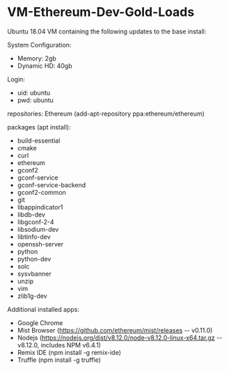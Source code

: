 # VM-Ethereum-Dev-Gold-Loads

Ubuntu 18.04 VM containing the following updates to the base install:

System Configuration:
- Memory: 2gb
- Dynamic HD: 40gb

Login:
- uid: ubuntu
- pwd: ubuntu

repositories:
Ethereum (add-apt-repository ppa:ethereum/ethereum)

packages (apt install):
- build-essential
- cmake
- curl
- ethereum
- gconf2
- gconf-service
- gconf-service-backend
- gconf2-common
- git
- libappindicator1
- libdb-dev
- libgconf-2-4
- libsodium-dev
- libtinfo-dev 
- openssh-server
- python
- python-dev
- solc
- sysvbanner
- unzip
- vim
- zlib1g-dev

Additional installed apps:
- Google Chrome
- Mist Browser (https://github.com/ethereum/mist/releases -- v0.11.0)
- Nodejs (https://nodejs.org/dist/v8.12.0/node-v8.12.0-linux-x64.tar.gz -- v8.12.0, includes NPM v6.4.1)
- Remix IDE (npm install -g remix-ide)
- Truffle (npm install -g truffle)

